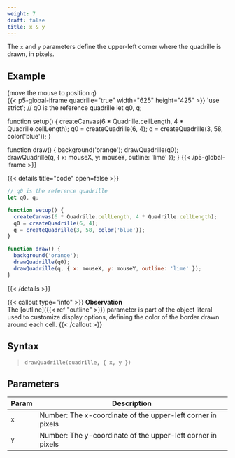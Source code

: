 ```yaml
---
weight: 7
draft: false  
title: x & y  
---
```


The `x` and `y` parameters define the upper-left corner where the quadrille is drawn, in pixels.

## Example

(move the mouse to position `q`)\
{{< p5-global-iframe quadrille="true" width="625" height="425" >}}
'use strict';
// q0 is the reference quadrille
let q0, q;

function setup() {
  createCanvas(6 * Quadrille.cellLength, 4 * Quadrille.cellLength);
  q0 = createQuadrille(6, 4);
  q = createQuadrille(3, 58, color('blue'));
}

function draw() {
  background('orange');
  drawQuadrille(q0);
  drawQuadrille(q, { x: mouseX, y: mouseY, outline: 'lime' });
}
{{< /p5-global-iframe >}}

{{< details title="code" open=false >}}
```js
// q0 is the reference quadrille
let q0, q;

function setup() {
  createCanvas(6 * Quadrille.cellLength, 4 * Quadrille.cellLength);
  q0 = createQuadrille(6, 4);
  q = createQuadrille(3, 58, color('blue'));
}

function draw() {
  background('orange');
  drawQuadrille(q0);
  drawQuadrille(q, { x: mouseX, y: mouseY, outline: 'lime' });
}
```
{{< /details >}}

{{< callout type="info" >}}
**Observation**\
The [outline]({{< ref "outline" >}}) parameter is part of the object literal used to customize display options, defining the color of the border drawn around each cell.
{{< /callout >}}

## Syntax

> `drawQuadrille(quadrille, { x, y })`

## Parameters

| Param | Description                                                 |
|-------|-------------------------------------------------------------|
| `x`   | Number: The x-coordinate of the upper-left corner in pixels |
| `y`   | Number: The y-coordinate of the upper-left corner in pixels |